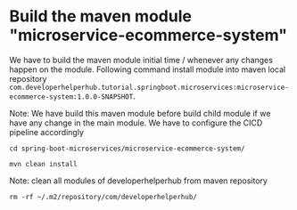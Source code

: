 # Build the maven module "microservice-ecommerce-system"

We have to build the maven module initial time / whenever any changes happen on the module. Following command install module into maven local repository `com.developerhelperhub.tutorial.springboot.microservices:microservice-ecommerce-system:1.0.0-SNAPSHOT`. 

Note: We have build this maven module before build child module if we have any change in the main module. We have to configure the CICD pipeline accordingly
```shell
cd spring-boot-microservices/microservice-ecommerce-system/

mvn clean install
```

Note: clean all modules of developerhelperhub from maven repository
```shell
rm -rf ~/.m2/repository/com/developerhelperhub/
```
